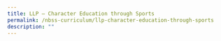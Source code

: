 ```yaml
---
title: LLP – Character Education through Sports
permalink: /nbss-curriculum/llp-character-education-through-sports
description: ""
---
```

